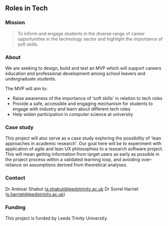 ## Roles in Tech

### Mission

> To inform and engage students in the diverse range of career opportunities in the technology sector and highlight the importance of soft skills.

### About

We are seeking to design, build and test an MVP which will support careers education and professional development among school leavers and undergraduate students. 

The MVP will aim to:

+ Raise awareness of the importance of ‘soft skills’ in relation to tech roles 
+ Provide a safe, accessible and engaging mechanism for students to engage with industry and learn about different tech roles 
+ Help widen participation in computer science at university 

### Case study

This project will also serve as a case study exploring the possibility of 'lean approaches in academic research'. Our goal here will be to experiment with application of agile and lean UX philosophies to a research software project. This will mean getting information from target users as early as possible in the project process within a validated learning loop, and avoiding over-reliance on assumptions derived from theoretical analyses.

### Contact

Dr Antesar Shabut (a.shabut@leedstrinity.ac.uk
Dr Sorrel Harriet (s.harriet@leedstrinity.ac.uk)

### Funding

This project is funded by Leeds Trinity University.
